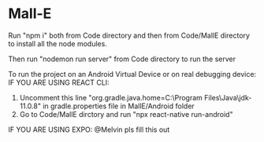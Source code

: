 # Mall-E

Run "npm i" both from Code directory and then from Code/MallE directory to install all the node modules.

Then run "nodemon run server" from Code directory to run the server

To run the project on an Android Virtual Device or on real debugging device:
IF YOU ARE USING REACT CLI:

1. Uncomment this line "org.gradle.java.home=C:\\Program Files\\Java\\jdk-11.0.8" in gradle.properties file in MallE/Android folder
2. Go to Code/MallE dirctory and run "npx react-native run-android"

IF YOU ARE USING EXPO:
@Melvin pls fill this out
